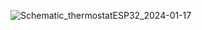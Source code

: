 ![Schematic_thermostatESP32_2024-01-17](https://github.com/OleksiiMykhalchuk/esp32BLE/assets/96618926/9990cd47-809e-480c-82ac-a70070bf0da9)
